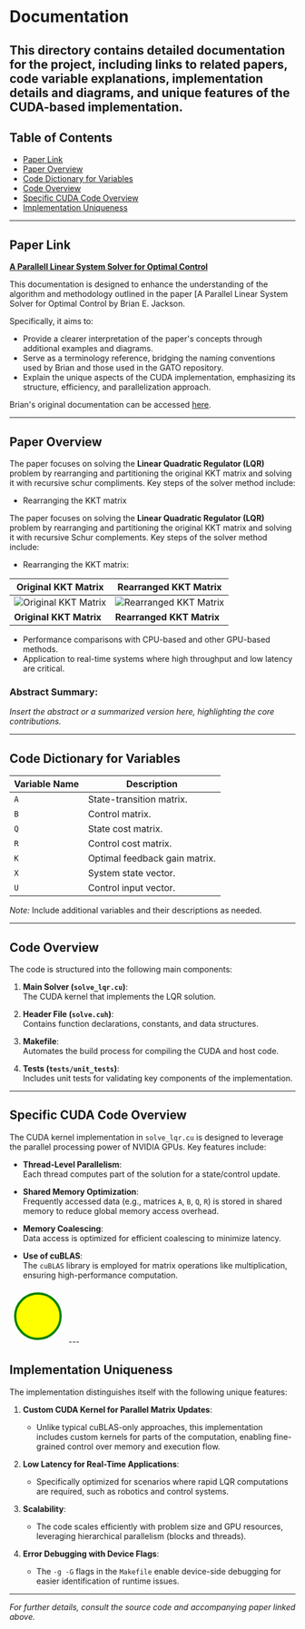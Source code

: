 # Documentation

This directory contains detailed documentation for the project, including links to related papers, code variable explanations, implementation details and diagrams, and unique features of the CUDA-based implementation.
---


## Table of Contents
- [Paper Link](#paper-link)
- [Paper Overview](#paper-overview)
- [Code Dictionary for Variables](#code-dictionary-for-variables)
- [Code Overview](#code-overview)
- [Specific CUDA Code Overview](#specific-cuda-code-overview)
- [Implementation Uniqueness](#implementation-uniqueness)

---

## Paper Link

**[A Parallell Linear System Solver for Optimal Control](https://bjack205.github.io/papers/rslqr.pdf)** 

This documentation is designed to enhance the understanding of the algorithm and methodology outlined in the paper [A Parallel Linear System Solver for Optimal Control by Brian E. Jackson.

Specifically, it aims to:

  - Provide a clearer interpretation of the paper's concepts through additional examples and diagrams.
 - Serve as a terminology reference, bridging the naming conventions used by Brian and those used in the GATO repository.
 - Explain the unique aspects of the CUDA implementation, emphasizing its structure, efficiency, and parallelization approach.
   
Brian's original documentation can be accessed [here](https://github.com/bjack205/rsLQR/tree/main/docs).

---

## Paper Overview

The paper focuses on solving the **Linear Quadratic Regulator (LQR)** problem by rearranging and partitioning the original KKT matrix and solving it with recursive schur compliments. Key steps of the solver method include:

- Rearranging the KKT matrix
  
The paper focuses on solving the **Linear Quadratic Regulator (LQR)** problem by rearranging and partitioning the original KKT matrix and solving it with recursive Schur complements. Key steps of the solver method include:

- Rearranging the KKT matrix:

| Original KKT Matrix                                         | Rearranged KKT Matrix                                      |
|-------------------------------------------------------------|-----------------------------------------------------------|
| ![Original KKT Matrix](https://github.com/user-attachments/assets/96655878-40e9-4f9a-8be2-20f87b284b60) | ![Rearranged KKT Matrix](https://github.com/user-attachments/assets/58abfb9f-6d7d-4c06-b056-6d0e2f9ff6aa) |
| **Original KKT Matrix**                                     | **Rearranged KKT Matrix**                                 |



- Performance comparisons with CPU-based and other GPU-based methods.
- Application to real-time systems where high throughput and low latency are critical.

### Abstract Summary:
*Insert the abstract or a summarized version here, highlighting the core contributions.*

---

## Code Dictionary for Variables

| Variable Name | Description                                     |
|---------------|-------------------------------------------------|
| `A`           | State-transition matrix.                       |
| `B`           | Control matrix.                                |
| `Q`           | State cost matrix.                             |
| `R`           | Control cost matrix.                           |
| `K`           | Optimal feedback gain matrix.                  |
| `X`           | System state vector.                           |
| `U`           | Control input vector.                          |

*Note:* Include additional variables and their descriptions as needed.

---

## Code Overview

The code is structured into the following main components:

1. **Main Solver (`solve_lqr.cu`)**:  
   The CUDA kernel that implements the LQR solution.

2. **Header File (`solve.cuh`)**:  
   Contains function declarations, constants, and data structures.

3. **Makefile**:  
   Automates the build process for compiling the CUDA and host code.

4. **Tests (`tests/unit_tests`)**:  
   Includes unit tests for validating key components of the implementation.

---

## Specific CUDA Code Overview

The CUDA kernel implementation in `solve_lqr.cu` is designed to leverage the parallel processing power of NVIDIA GPUs. Key features include:

- **Thread-Level Parallelism**:  
  Each thread computes part of the solution for a state/control update.

- **Shared Memory Optimization**:  
  Frequently accessed data (e.g., matrices `A`, `B`, `Q`, `R`) is stored in shared memory to reduce global memory access overhead.

- **Memory Coalescing**:  
  Data access is optimized for efficient coalescing to minimize latency.

- **Use of cuBLAS**:  
  The `cuBLAS` library is employed for matrix operations like multiplication, ensuring high-performance computation.

<svg width="100" height="100" xmlns="http://www.w3.org/2000/svg">
   <circle cx="50" cy="50" r="40" stroke="green" stroke-width="4" fill="yellow" />
   Sorry, your browser does not support inline SVG.
</svg> 
---

## Implementation Uniqueness

The implementation distinguishes itself with the following unique features:

1. **Custom CUDA Kernel for Parallel Matrix Updates**:  
   - Unlike typical cuBLAS-only approaches, this implementation includes custom kernels for parts of the computation, enabling fine-grained control over memory and execution flow.

2. **Low Latency for Real-Time Applications**:  
   - Specifically optimized for scenarios where rapid LQR computations are required, such as robotics and control systems.

3. **Scalability**:  
   - The code scales efficiently with problem size and GPU resources, leveraging hierarchical parallelism (blocks and threads).

4. **Error Debugging with Device Flags**:  
   - The `-g -G` flags in the `Makefile` enable device-side debugging for easier identification of runtime issues.

---

*For further details, consult the source code and accompanying paper linked above.*
